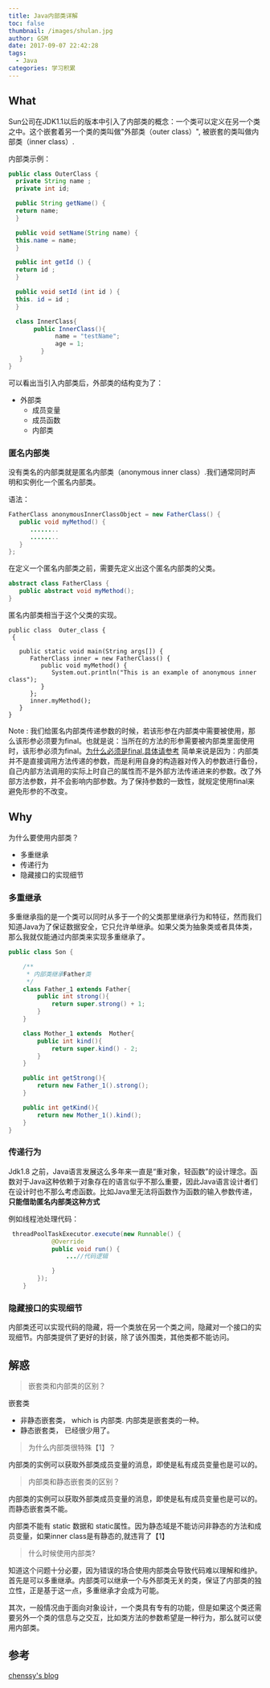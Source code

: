 ```yaml
---
title: Java内部类详解
toc: false
thumbnail: /images/shulan.jpg
author: GSM
date: 2017-09-07 22:42:28
tags:
  - Java
categories: 学习积累
---
```


## What
Sun公司在JDK1.1以后的版本中引入了内部类的概念：一个类可以定义在另一个类之中。这个嵌套着另一个类的类叫做"外部类（outer class）", 被嵌套的类叫做内部类（inner class）.

<!-- more-->

内部类示例：

```java
public class OuterClass {
  private String name ;
  private int id;

  public String getName() {
  return name;
  }

  public void setName(String name) {
  this.name = name;
  }

  public int getId () {
  return id ;
  }

  public void setId (int id ) {
  this. id = id ;
  }

  class InnerClass{
       public InnerClass(){
             name = "testName";
             age = 1;
         }
   }
}
```
可以看出当引入内部类后，外部类的结构变为了：

- 外部类
    + 成员变量
    + 成员函数
    + 内部类

### 匿名内部类
没有类名的内部类就是匿名内部类（anonymous inner class）.我们通常同时声明和实例化一个匿名内部类。

语法：
```java
FatherClass anonymousInnerClassObject = new FatherClass() {
   public void myMethod() {
      ........
      ........
   }   
};
```

在定义一个匿名内部类之前，需要先定义出这个匿名内部类的父类。
```java
abstract class FatherClass {
   public abstract void myMethod();
}
```


匿名内部类相当于这个父类的实现。

```
public class  Outer_class {
 {

   public static void main(String args[]) {
      FatherClass inner = new FatherClass() {
         public void myMethod() {
            System.out.println("This is an example of anonymous inner class");
         }
      };
      inner.myMethod();
   }
}
```

Note : 我们给匿名内部类传递参数的时候，若该形参在内部类中需要被使用，那么该形参必须要为final。也就是说：当所在的方法的形参需要被内部类里面使用时，该形参必须为final。[为什么必须是final,具体请参考](http://www.cnblogs.com/chenssy/p/3390871.html) 简单来说是因为：内部类并不是直接调用方法传递的参数，而是利用自身的构造器对传入的参数进行备份，自己内部方法调用的实际上时自己的属性而不是外部方法传递进来的参数。改了外部方法参数，并不会影响内部参数。为了保持参数的一致性，就规定使用final来避免形参的不改变。

## Why

为什么要使用内部类？

- 多重继承
- 传递行为
- 隐藏接口的实现细节

### 多重继承

多重继承指的是一个类可以同时从多于一个的父类那里继承行为和特征，然而我们知道Java为了保证数据安全，它只允许单继承。如果父类为抽象类或者具体类，那么我就仅能通过内部类来实现多重继承了。

```java
public class Son {

    /**
     * 内部类继承Father类
     */
    class Father_1 extends Father{
        public int strong(){
            return super.strong() + 1;
        }
    }

    class Mother_1 extends  Mother{
        public int kind(){
            return super.kind() - 2;
        }
    }

    public int getStrong(){
        return new Father_1().strong();
    }

    public int getKind(){
        return new Mother_1().kind();
    }
}
```

### 传递行为
Jdk1.8 之前，Java语言发展这么多年来一直是“重对象，轻函数”的设计理念。函数对于Java这种依赖于对象存在的语言似乎不那么重要，因此Java语言设计者们在设计时也不那么考虑函数。比如Java里无法将函数作为函数的输入参数传递， **只能借助匿名内部类这种方式**

例如线程池处理代码：

```java
 threadPoolTaskExecutor.execute(new Runnable() {
            @Override
            public void run() {
                ...//代码逻辑

            }
        });
    }
```

### 隐藏接口的实现细节

内部类还可以实现代码的隐藏，将一个类放在另一个类之间，隐藏对一个接口的实现细节。内部类提供了更好的封装，除了该外围类，其他类都不能访问。

## 解惑

>  嵌套类和内部类的区别？

嵌套类

- 非静态嵌套类， which is 内部类. 内部类是嵌套类的一种。
- 静态嵌套类， 已经很少用了。      

> 为什么内部类很特殊【1】？

内部类的实例可以获取外部类成员变量的消息，即使是私有成员变量也是可以的。

> 内部类和静态嵌套类的区别？

内部类的实例可以获取外部类成员变量的消息，即使是私有成员变量也是可以的。而静态嵌套类不能。

内部类不能有 static 数据和 static属性。因为静态域是不能访问非静态的方法和成员变量，如果inner class是有静态的,就违背了【1】

> 什么时候使用内部类?

知道这个问题十分必要，因为错误的场合使用内部类会导致代码难以理解和维护。
首先是可以多重继承。内部类可以继承一个与外部类无关的类，保证了内部类的独立性，正是基于这一点，多重继承才会成为可能。

其次，一般情况由于面向对象设计，一个类具有专有的功能，但是如果这个类还需要另外一个类的信息与之交互，比如类方法的参数希望是一种行为，那么就可以使用内部类。

## 参考
[chenssy's blog](http://www.cnblogs.com/chenssy/p/3389027.html)